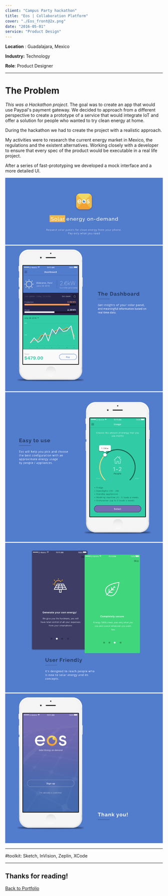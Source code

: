 ```yaml
---
client: "Campus Party hackathon"
title: "Eos | Collaboration Platform"
cover: "./Eos_front@2x.png"
date: "2016-05-01"
service: "Product Design"
---
```


**Location** : Guadalajara, Mexico

**Industry:** Technology

**Role**: Product Designer

---

# The Problem

*This was a Hackathon project*. The goal was to create an app that would use Paypal's payment gateway. We decided to approach from a different perspective to create a prototype of a service that would integrate IoT and offer a solution for people who wanted to try clean energy at home. 

During the hackathon we had to create the project with a realistic approach. 

My activities were to research the current energy market in Mexico, the regulations and the existent alternatives. Working closely with a developer to ensure that every spec of the product would be executable in a real life project. 

After a series of fast-prototyping we developed a mock interface and a more detailed UI.


![](./Eos_intro.png)
![](./Eos_p1.png)
![](./Eos_p2.png)
![](./Eos_p3.png)
![](./Eos_p4.png)

---

#toolkit:
Sketch, InVision, Zeplin, XCode

---

## Thanks for reading!

[Back to Portfolio](/portfolio)


